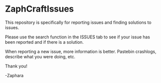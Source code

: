 # ZaphCraftIssues
This repository is specifically for reporting issues and finding solutions to issues.

Please use the search function in the ISSUES tab to see if your issue has been reported and if there is a solution.

When reporting a new issue, more information is better. Pastebin crashlogs, describe what you were doing, etc.

Thank you!

-Zaphara
